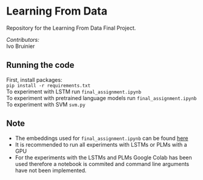 # Learning From Data
Repository for the Learning From Data Final Project. 

*Contributors:* \
Ivo Bruinier 


## Running the code
First, install packages: \
`pip install -r requirements.txt` \
To experiment with LSTM run `final_assignment.ipynb` \
To experiment with pretrained language models  run `final_assignment.ipynb` \
To experiment with SVM `svm.py` 

## Note

- The embeddings used for `final_assignment.ipynb` can be found [here](https://www.kaggle.com/datasets/ouhammourachid/glove-6b-json-format)
- It is recommended to run all experiments with LSTMs or PLMs with a GPU
- For the experiments with the LSTMs and PLMs Google Colab has been used therefore a notebook is commited and command line arguments have not been implemented.
